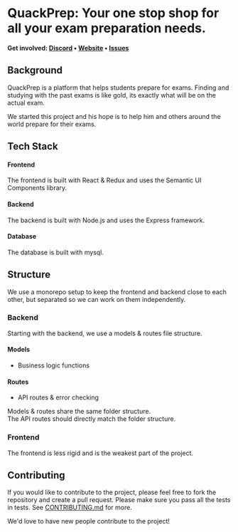 # QuackPrep: Your one stop shop for all your exam preparation needs.

<b>Get
involved: [Discord](https://discord.com/invite/APy5379qT8) • [Website](https://quackprep.com) • [Issues](https://github.com/quackprep/quackprep/issues)</b>

## Background

QuackPrep is a platform that helps students prepare for exams. Finding and studying with the past exams is like gold, its exactly what will be on the actual exam.

We started this project and his hope is to help him and others around the world prepare for their exams.

## Tech Stack

#### Frontend

The frontend is built with React & Redux and uses the Semantic UI Components library.

#### Backend

The backend is built with Node.js and uses the Express framework.

#### Database

The database is built with mysql.

## Structure

We use a monorepo setup to keep the frontend and backend close to each other, but separated so we can work on them independently.

### Backend

Starting with the backend, we use a models & routes file structure.

#### Models

- Business logic functions

#### Routes

- API routes & error checking

Models & routes share the same folder structure.  
The API routes should directly match the folder structure.

### Frontend

The frontend is less rigid and is the weakest part of the project.

## Contributing

If you would like to contribute to the project, please feel free to fork the repository and create a pull request. Please make sure you pass all the tests in tests. See [CONTRIBUTING.md](./CONTRIBUTING.md) for more.

We'd love to have new people contribute to the project!
